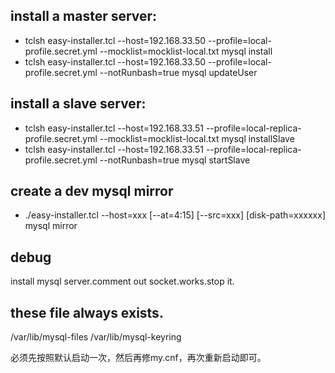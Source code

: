 ## install a master server:
* tclsh easy-installer.tcl --host=192.168.33.50 --profile=local-profile.secret.yml --mocklist=mocklist-local.txt mysql install
* tclsh easy-installer.tcl --host=192.168.33.50 --profile=local-profile.secret.yml --notRunbash=true mysql updateUser

## install a slave server:
* tclsh easy-installer.tcl --host=192.168.33.51 --profile=local-replica-profile.secret.yml --mocklist=mocklist-local.txt mysql installSlave
* tclsh easy-installer.tcl --host=192.168.33.51 --profile=local-replica-profile.secret.yml --notRunbash=true mysql startSlave

## create a dev mysql mirror
* ./easy-installer.tcl --host=xxx [--at=4:15] [--src=xxx] [disk-path=xxxxxx] mysql mirror

## debug
install mysql server.comment out socket.works.stop it.

## these file always exists.
/var/lib/mysql-files
/var/lib/mysql-keyring

必须先按照默认启动一次，然后再修my.cnf，再次重新启动即可。
